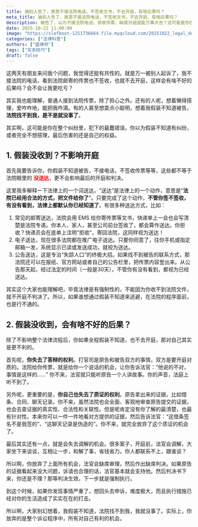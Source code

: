 ```yaml
---
title: 被别人告了，故意不接法院电话，不签收文书，不去开庭，有啥后果吗？
meta_title: 被别人告了，故意不接法院电话，不签收文书，不去开庭，有啥后果吗？
description: 被告了，以为不接法院电话、拒收传票、缺席开庭就能万事大吉？这可能是你在官司里犯下的最致命错误。本文将深度揭秘法律“送达”程序的威力，告诉你为何无论是邮寄送达（拒收即视为送达）还是终极大招“公告送达”，都让“假装不知道”这一招彻底失效。你将清楚地了解到，当鸵鸟的后果是惨痛的：你将自动放弃为自己辩护的答辩权、反驳对方证据的质证权以及宝贵的庭前调解机会。最终，法官只能听信原告的一面之词，作出对你极为不利的“缺席判决”，并随之启动“强制执行”。别再耍小聪明，积极应诉才是保护自己权益的唯一正确方式。
date: 2025-10-22 11:00:00
image: "https://slefboot-1251736664.file.myqcloud.com/20251022_legal_documents_served.webp"
categories: ["法律科普"]
authors: ["盛律师"]
tags: ["实务技巧"]
draft: false
---
```


这两天有朋友来问我个问题，我觉得还挺有共性的。就是万一被别人起诉了，我不接法院的电话，看到法院邮寄的传票也不签收，也就不去开庭，这样会有啥不好的后果吗？会不会让我更吃亏？

其实我也能理解，普通人接到法院传票，除了担心之外。还有的人呢，想着懒得搭理，爱咋咋地，能把我咋滴。有的人甚至想耍点小聪明，想着我假装不知道被告，**法院找不到我，是不是就没事了**。

其实啊，这可能是你在整个纠纷里，犯下的最蠢错误。你以为假装不知道有纠纷，或者完全不想搭理，最后伤害的还是自己的权益。

## 1. 假装没收到？不影响开庭

首先我要告诉你，你假装不知道被告，不接电话，不签收传票等等，这些都不等于法院眼里的 **<span style="color: red;">没送达</span>**，更不会影响最后的开庭和判决。

这里我多解释一下法律上的一个词送达，“送达”是法律上的一个动作，意思是“**法院已经用合法的方式，把文件给你了**”。只要完成了这个动作，**不管你签不签收，有没有看到，法律上都默认你已经知道了**。有很多种送达方式，比如：

1. 常见的邮寄送达，法院会用 EMS 给你寄传票等文书，快递单上一会也会写清楚是法院专递。你本人、家人，甚至公司前台签收了，都会算作送达。你拒收？快递员会在底单上注明“拒收”，寄回法院，这同样视为送达！
2. 电子送达，现在很多法院都在推广电子送达。只要你同意了，往你手机或指定邮箱一发，系统显示已读或发送成功，就视为送达。
3. 公告送达，这是专治“失踪人口”的终极大招。如果找不到被告的联系方式，那法院还可以在报纸、官方网站或者自己的公告栏里，把传票内容登出来。从公告那天起，经过法定的时间（一般是30天），不管你有没有看到，都视为已经送达。

其实这个大家也能理解吧，毕竟法律是有强制性的，不能因为你收不到法院文件，就不开庭不判决了。所以，如果谁想通过假装不知道来逃避，在法院的程序面前，也是行不通的。

## 2. 假装没收到，会有啥不好的后果？

除了不影响整个法律流程后，你如果全程假装不知道，也不去开庭，那对自己其实是更不利的。

首先呢，**你失去了答辩的权利**。打官司是原告和被告双方的事情，双方是要开庭对质的。法院给你传票，就是给你一个说话的机会，让你告诉法官：“他说的不对，事情是这样的……” 你不来，法官就只能听原告一个人讲故事。你的声音，法庭上听不到了。

另外呢，更重要的是，**你自己也失去了质证的权利**。原告拿出来的证据，比如借条、合同、聊天记录。你不来，虽然法院也会全面、客观地审查原告提交的证据，也会去查证据的真实性、合法性和关联性。但是呢肯定没有你了解的最清楚，也最有针对性。本来你可以一件一件地看对方提供的证据，然后告诉法官：“这借条签名不是我签的”、“这聊天记录是伪造的”。你不来，就完全放弃了这个质证的机会了。

最后其实还有一点，就是会失去调解的机会。很多案子，开庭前，法官会调解，大家坐下来谈谈，互相让一步，和解了事，省钱省力。你人都联系不上，跟谁谈？

所以啊，你放弃了上面所有机会，法官会缺席审理，然后作出缺席判决。如果原告的证据看起来没大问题，诉请也合理的话，法官基本就会支持他。然后判决书下来，你还是不理？那等判决生效，下一步就是强制执行。

到这个时候，如果你发现事情严重了，想回头去申诉，难度极大，而且执行措施已经对你的生活造成了实实在在的打击。

所以啊，大家别幻想着，我假装不知道，法院找不到我，我就没事了。实际上，你放弃的是整个诉讼程序中，所有对自己有利的机会。 